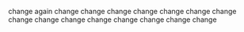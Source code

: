 change again
change
change
change
change
change
change
change
change
change
change
change
change
change
change
change
